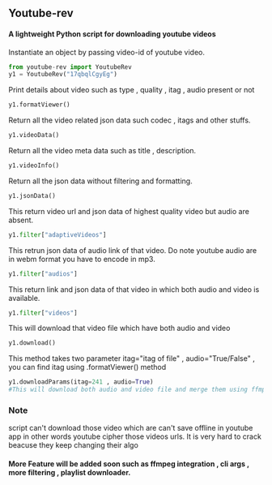 ## Youtube-rev

#### A lightweight Python script for downloading youtube videos 

Instantiate an object by passing video-id of youtube video.

```python
from youtube-rev import YoutubeRev
y1 = YoutubeRev("17qbqlCgyEg")
```
Print details about video such as type , quality , itag , audio present or not

```python
y1.formatViewer()
```
Return all the video related json data such codec , itags and other stuffs.

```python 
y1.videoData()
```

Return all the video meta data such as title , description.

```python 
y1.videoInfo() 
````

Return all the json data without filtering and formatting.
```python
y1.jsonData()
```

This return video url and json data of highest quality video but audio are absent.

```python
y1.filter["adaptiveVideos"]
```

This retrun json data of audio link of that video. Do note youtube audio are in webm format you have to encode in mp3.

```python
y1.filter["audios"]
```
This return link and json data of that video in which both audio and video is available.

```python
y1.filter["videos"]
```
This will download that video file which have both audio and video

```python
y1.download()
```

This method takes two parameter itag="itag of file" , audio="True/False"  , you can find itag using .formatViewer() method

```python
y1.downloadParams(itag=241 , audio=True)
#This will download both audio and video file and merge them using ffmpeg
```
### Note

script can't download those video which are can't save offline in youtube app 
in other words youtube cipher those videos urls. It is very hard to crack beacuse they keep
changing their algo

#### More Feature will be added soon such as ffmpeg integration , cli args , more filtering , playlist downloader.
